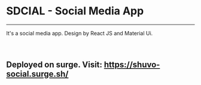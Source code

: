 # SDCIAL - Social Media App

<hr>
It's a social media app. Design by React JS and Material Ui.

<br>
<br>
<br>

## Deployed on surge. Visit: <a href="https://shuvo-social.surge.sh/">https://shuvo-social.surge.sh/</a>

